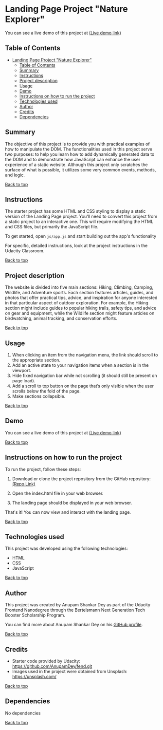 # Landing Page Project "Nature Explorer"

You can see a live demo of this project at [(Live demo link)](https://monumental-begonia-9ae62f.netlify.app/)

## Table of Contents

- [Landing Page Project "Nature Explorer"](#landing-page-project-nature-explorer)
  - [Table of Contents](#table-of-contents)
  - [Summary](#summary)
  - [Instructions](#instructions)
  - [Project description](#project-description)
  - [Usage](#usage)
  - [Demo](#demo)
  - [Instructions on how to run the project](#instructions-on-how-to-run-the-project)
  - [Technologies used](#technologies-used)
  - [Author](#author)
  - [Credits](#credits)
  - [Dependencies](#dependencies)

## Summary

The objective of this project is to provide you with practical examples of how to manipulate the DOM. The functionalities used in this project serve two purposes: to help you learn how to add dynamically generated data to the DOM and to demonstrate how JavaScript can enhance the user experience of a static website. Although this project only scratches the surface of what is possible, it utilizes some very common events, methods, and logic.


[Back to top](#table-of-contents)

## Instructions

The starter project has some HTML and CSS styling to display a static version of the Landing Page project. You'll need to convert this project from a static project to an interactive one. This will require modifying the HTML and CSS files, but primarily the JavaScript file.

To get started, open `js/app.js` and start building out the app's functionality

For specific, detailed instructions, look at the project instructions in the Udacity Classroom.

[Back to top](#table-of-contents)

## Project description

The website is divided into five main sections: Hiking, Climbing, Camping, Wildlife, and Adventure sports. Each section features articles, guides, and photos that offer practical tips, advice, and inspiration for anyone interested in that particular aspect of outdoor exploration. For example, the Hiking section might include guides to popular hiking trails, safety tips, and advice on gear and equipment, while the Wildlife section might feature articles on birdwatching, animal tracking, and conservation efforts.

[Back to top](#table-of-contents)

## Usage

1. When clicking an item from the navigation menu, the link should scroll to the appropriate section.
1. Add an active state to your navigation items when a section is in the viewport.
1. Hide fixed navigation bar while not scrolling (it should still be present on page load).
1. Add a scroll to top button on the page that’s only visible when the user scrolls below the fold of the page.
1. Make sections collapsible.

[Back to top](#table-of-contents)

## Demo

You can see a live demo of this project at [(Live demo link)](https://monumental-begonia-9ae62f.netlify.app/)

[Back to top](#table-of-contents)

## Instructions on how to run the project

To run the project, follow these steps:

1. Download or clone the project repository from the GitHub repository: [(Repo Link)](https://github.com/AnupamDey/Project2-Landing-Page.git)

2. Open the index.html file in your web browser.

3. The landing page should be displayed in your web browser.

That's it! You can now view and interact with the landing page.

[Back to top](#table-of-contents)

## Technologies used

This project was developed using the following technologies:

- HTML
- CSS
- JavaScript


[Back to top](#table-of-contents)

## Author

This project was created by Anupam Shankar Dey as part of the Udacity Frontend Nanodegree through the Bertelsmann Next Generation Tech Booster Scholarship Program.

You can find more about Anupam Shankar Dey on his [GitHub profile](https://github.com/AnupamDey).

[Back to top](#table-of-contents)

## Credits

- Starter code provided by Udacity: https://github.com/AnupamDey/fend.git
- Images used in the project were obtained from Unsplash: https://unsplash.com/

[Back to top](#table-of-contents)

## Dependencies

No dependencies

[Back to top](#table-of-contents)
